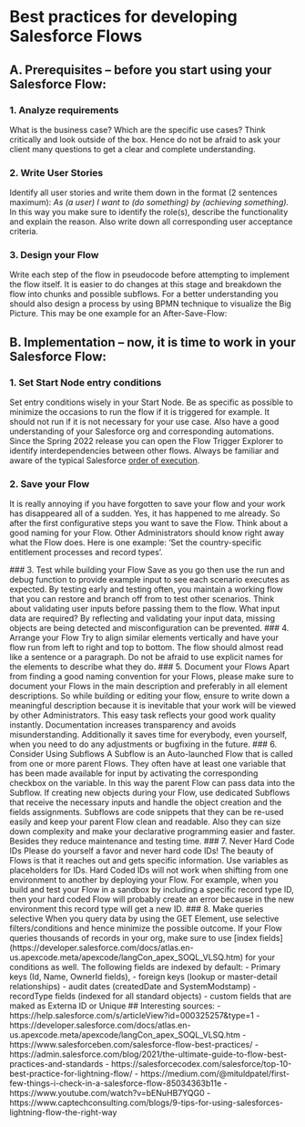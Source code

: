 # Best practices for developing Salesforce Flows
## A. Prerequisites – before you start using your Salesforce Flow:
###	1. Analyze requirements
What is the business case? Which are the specific use cases? Think critically and look outside of the box. Hence do not be afraid to ask your client many questions to get a clear and complete understanding.
### 2.	Write User Stories
Identify all user stories and write them down in the format (2 sentences maximum): 
*As (a user) I want to (do something) by (achieving something).*
In this way you make sure to identify the role(s), describe the functionality and explain the reason. Also write down all corresponding user acceptance criteria.
### 3.	Design your Flow
Write each step of the flow in pseudocode before attempting to implement the flow itself. It is easier to do changes at this stage and breakdown the flow into chunks and possible subflows. For a better understanding you should also design a process by using BPMN technique to visualize the Big Picture. This may be one example for an After-Save-Flow:
## B. Implementation – now, it is time to work in your Salesforce Flow:
### 1.	Set Start Node entry conditions
Set entry conditions wisely in your Start Node. Be as specific as possible to minimize the occasions to run the flow if it is triggered for example. It should not run if it is not necessary for your use case. Also have a good understanding of your Salesforce org and corresponding automations. Since the Spring 2022 release you can open the Flow Trigger Explorer to identify interdependencies between other flows. Always be familiar and aware of the typical Salesforce [order of execution](https://developer.salesforce.com/docs/atlas.en-us.apexcode.meta/apexcode/apex_triggers_order_of_execution.htm).
### 2.	Save your Flow
<p>It is really annoying if you have forgotten to save your flow and your work has disappeared all of a sudden. Yes, it has happened to me already. So after the first configurative steps you want to save the Flow. Think about a good naming for your Flow. Other Administrators should know right away what the Flow does. Here is one example: ‘Set the country-specific entitlement processes and record types’.</p>
### 3.	Test while building your Flow
Save as you go then use the run and debug function to provide example input to see each scenario executes as expected. By testing early and testing often, you maintain a working flow that you can restore and branch off from to test other scenarios. Think about validating user inputs before passing them to the flow. What input data are required? By reflecting and validating your input data, missing objects are being detected and misconfiguration can be prevented.
### 4.	Arrange your Flow
Try to align similar elements vertically and have your flow run from left to right and top to bottom. The flow should almost read like a sentence or a paragraph. Do not be afraid to use explicit names for the elements to describe what they do.
### 5.	Document your Flows
Apart from finding a good naming convention for your Flows, please make sure to document your Flows in the main description and preferably in all element descriptions. So while building or editing your flow, ensure to write down a meaningful description because it is inevitable that your work will be viewed by other Administrators. This easy task reflects your good work quality instantly. Documentation increases transparency and avoids misunderstanding. Additionally it saves time for everybody, even yourself, when you need to do any adjustments or bugfixing in the future.
### 6.	Consider Using Subflows
A Subflow is an Auto-launched Flow that is called from one or more parent Flows. They often have at least one variable that has been made available for input by activating the corresponding checkbox on the variable. In this way the parent Flow can pass data into the Subflow. If creating new objects during your Flow, use dedicated Subflows that receive the necessary inputs and handle the object creation and the fields assignments. Subflows are code snippets that they can be re-used easily and keep your parent Flow clean and readable. Also they can size down complexity and make your declarative programming easier and faster. Besides they reduce maintenance and testing time.
### 7.	Never Hard Code IDs
Please do yourself a favor and never hard code IDs! The beauty of Flows is that it reaches out and gets specific information. Use variables as placeholders for IDs. Hard Coded IDs will not work when shifting from one environment to another by deploying your Flow. For example, when you build and test your Flow in a sandbox by including a specific record type ID, then your hard coded Flow will probably create an error because in the new environment this record type will get a new ID. 
### 8.	Make queries selective
When you query data by using the GET Element, use selective filters/conditions and hence minimize the possible outcome. If your Flow queries thousands of records in your org, make sure to use [index fields](https://developer.salesforce.com/docs/atlas.en-us.apexcode.meta/apexcode/langCon_apex_SOQL_VLSQ.htm) for your conditions as well. The following fields are indexed by default: 
- Primary keys (Id, Name, OwnerId fields),
- foreign keys (lookup or master-detail relationships)
- audit dates (createdDate and SystemModstamp)
- recordType fields (indexed for all standard objects)
- custom fields that are maked as Externa ID or Unique
## Interesting sources:
- https://help.salesforce.com/s/articleView?id=000325257&type=1
- https://developer.salesforce.com/docs/atlas.en-us.apexcode.meta/apexcode/langCon_apex_SOQL_VLSQ.htm
- https://www.salesforceben.com/salesforce-flow-best-practices/
- https://admin.salesforce.com/blog/2021/the-ultimate-guide-to-flow-best-practices-and-standards
- https://salesforcecodex.com/salesforce/top-10-best-practice-for-lightning-flow/
- https://medium.com/@mituldpatel/first-few-things-i-check-in-a-salesforce-flow-85034363b11e
- https://www.youtube.com/watch?v=bENuHB7YQG0
- https://www.captechconsulting.com/blogs/9-tips-for-using-salesforces-lightning-flow-the-right-way

<!-- The text has been written by Michael Hellmann -->